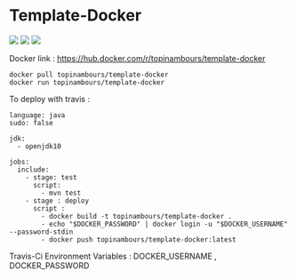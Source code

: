 # Template-Docker
<img src="https://travis-ci.com/topinambours/template-docker.svg?branch=master"> <a href="https://hub.docker.com/r/topinambours/template-docker" target="_blank"><img src="https://img.shields.io/docker/cloud/automated/topinambours/template-docker.svg"></a> <img src="https://img.shields.io/badge/language-Java-important.svg">

Docker link : https://hub.docker.com/r/topinambours/template-docker

    docker pull topinambours/template-docker
    docker run topinambours/template-docker


To deploy with travis :
```
language: java
sudo: false

jdk:
  - openjdk10

jobs:
  include:
    - stage: test
      script:
        - mvn test
    - stage : deploy
      script :
        - docker build -t topinambours/template-docker .
        - echo "$DOCKER_PASSWORD" | docker login -u "$DOCKER_USERNAME" --password-stdin
        - docker push topinambours/template-docker:latest
```
Travis-Ci Environment Variables : DOCKER_USERNAME , DOCKER_PASSWORD
